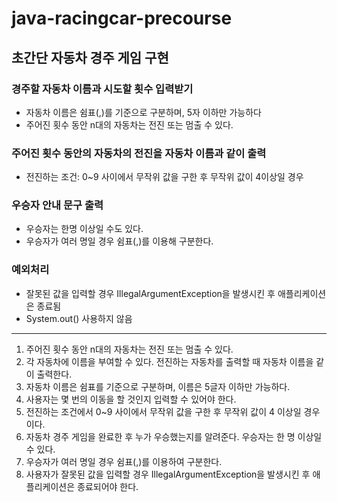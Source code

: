 # java-racingcar-precourse
## 초간단 자동차 경주 게임 구현

### 경주할 자동차 이름과 시도할 횟수 입력받기
- 자동차 이름은 쉼표(,)를 기준으로 구분하며, 5자 이하만 가능하다
- 주어진 횟수 동안 n대의 자동차는 전진 또는 멈출 수 있다.

### 주어진 횟수 동안의 자동차의 전진을 자동차 이름과 같이 출력
- 전진하는 조건: 0~9 사이에서 무작위 값을 구한 후 무작위 값이 4이상일 경우

### 우승자 안내 문구 출력
- 우승자는 한명 이상일 수도 있다.
- 우승자가 여러 명일 경우 쉼표(,)를 이용해 구분한다.

### 예외처리
- 잘못된 값을 입력할 경우 IllegalArgumentException을 발생시킨 후 애플리케이션은 종료됨
- System.out() 사용하지 않음

---
1. 주어진 횟수 동안 n대의 자동차는 전진 또는 멈출 수 있다.
2. 각 자동차에 이름을 부여할 수 있다. 전진하는 자동차를 출력할 때 자동차 이름을 같이 출력한다.
3. 자동차 이름은 쉼표를 기준으로 구분하며, 이름은 5글자 이하만 가능하다.
4. 사용자는 몇 번의 이동을 할 것인지 입력할 수 있어야 한다.
5. 전진하는 조건에서 0~9 사이에서 무작위 값을 구한 후 무작위 값이 4 이상일 경우이다.
6. 자동차 경주 게임을 완료한 후 누가 우승했는지를 알려준다. 우승자는 한 명 이상일 수 있다.
7. 우승자가 여러 명일 경우 쉼표(,)를 이용하여 구분한다.
8. 사용자가 잘못된 값을 입력할 경우 IllegalArgumentException을 발생시킨 후 애플리케이션은 종료되어야 한다.


